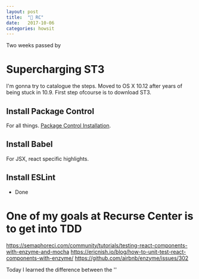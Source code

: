 ```yaml
---
layout: post
title:  "🚀 RC"
date:   2017-10-06
categories: howsit
---
```


Two weeks passed by 
# Supercharging ST3 
I'm gonna try to catalogue the steps. Moved to OS X 10.12 after years of being stuck in 10.9. First step ofcourse is to download ST3.

## Install Package Control
For all things. 
<a href="https://packagecontrol.io/installation">Package Control Installation</a>.

## Install Babel
For JSX, react specific highlights.

## Install ESLint

- Done


# One of my goals at Recurse Center is to get into TDD
https://semaphoreci.com/community/tutorials/testing-react-components-with-enzyme-and-mocha
https://ericnish.io/blog/how-to-unit-test-react-components-with-enzyme/
https://github.com/airbnb/enzyme/issues/302

Today I learned the difference between the ''
